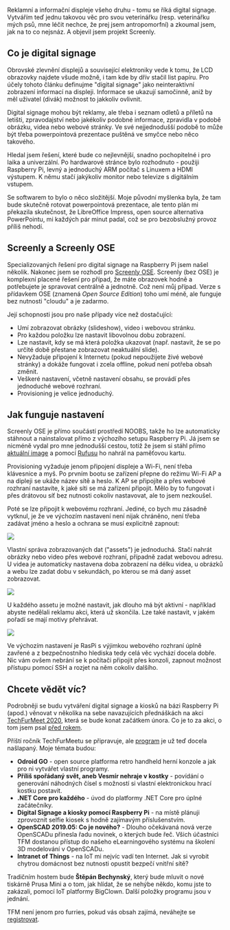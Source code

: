 <!-- dcterms:title = Screenly OSE: Digital signage na Raspberry Pi jednoduše -->
<!-- dcterms:abstract = Reklamní a informační displeje všeho druhu - tomu se říká digital signage. Vytvářím teď jednu takovou věc pro svou veterinářku (resp. veterinářku mých psů, mne léčit nechce, že prej jsem antropomorfní) a zkoumal jsem, jak na to co nejsnáz. A objevil jsem projekt Screenly. V závěru článku najdete pozvánku na akci, kde se budu různému využití Raspberry Pi věnovat podrobněji. -->
<!-- x4w:category = Bastlení -->
<!-- dcterms:creator = Michal Altair Valášek -->
<!-- dcterms:dateAccepted = 2019-12-26 -->
<!-- x4w:coverUrl = /cover-pictures/20191227-digital-signage.jpg -->
<!-- x4w:coverCredits = Omar Davis via Flickr, CC BY-ND -->
<!-- x4w:pictureUrl = /perex-pictures/20191227-digital-signage.jpg -->
<!-- x4w:pictureWidth = 150 -->
<!-- x4w:pictureHeight = 150 -->

Reklamní a informační displeje všeho druhu - tomu se říká digital signage. Vytvářím teď jednu takovou věc pro svou veterinářku (resp. veterinářku mých psů, mne léčit nechce, že prej jsem antropomorfní) a zkoumal jsem, jak na to co nejsnáz. A objevil jsem projekt Screenly.

## Co je digital signage

Obrovské zlevnění displejů a související elektroniky vede k tomu, že LCD obrazovky najdete všude možně, i tam kde by dřív stačil list papíru. Pro účely tohoto článku definujme "digital signage" jako neinteraktivní zobrazení informací na displeji. Informace se ukazují samočinně, aniž by měl uživatel (divák) možnost to jakkoliv ovlivnit.

Digital signage mohou být reklamy, ale třeba i seznam odletů a příletů na letišti, zpravodajství nebo jakékoliv podobné informace, zpravidla v podobě obrázku, videa nebo webové stránky. Ve své nejjednodušší podobě to může být třeba powerpointová prezentace puštěná ve smyčce nebo něco takového.

Hledal jsem řešení, které bude co nejlevnější, snadno pochopitelné i pro laika a univerzální. Po hardwarové stránce bylo rozhodnuto - použiji Raspberry Pi, levný a jednoduchý ARM počítač s Linuxem a HDMI výstupem. K němu stačí jakýkoliv monitor nebo televize s digitálním vstupem.

Se softwarem to bylo o něco složitější. Moje původní myšlenka byla, že tam bude skutečně rotovat powerpointová prezentace, ale tento plán mi překazila skutečnost, že LibreOffice Impress, open source alternativa PowerPointu, mi každých pár minut padal, což se pro bezobslužný provoz příliš nehodí.

## Screenly a Screenly OSE

Specializovaných řešení pro digital signage na Raspberry Pi jsem našel několik. Nakonec jsem se rozhodl pro [Screenly OSE](https://www.screenly.io/ose/). Screenly (bez OSE) je komplexní placené řešení pro případ, že máte obrazovek hodně a potřebujete je spravovat centrálně a jednotně. Což není můj případ. Verze s přídavkem OSE (znamená _Open Source Edition_) toho umí méně, ale funguje bez nutnosti "cloudu" a je zadarmo.

Její schopnosti jsou pro naše případy více než dostačující:

* Umí zobrazovat obrázky (slideshow), video i webovou stránku.
* Pro každou položku lze nastavit libovolnou dobu zobrazení.
* Lze nastavit, kdy se má která položka ukazovat (např. nastavit, že se po určité době přestane zobrazovat neaktuální slide).
* Nevyžaduje připojení k Internetu (pokud nepoužijete živé webové stránky) a dokáže fungovat i zcela offline, pokud není potřeba obsah změnit.
* Veškeré nastavení, včetně nastavení obsahu, se provádí přes jednoduché webové rozhraní.
* Provisioning je velice jednoduchý.

## Jak funguje nastavení

Screenly OSE je přímo součástí prostředí NOOBS, takže ho lze automaticky stáhnout a nainstalovat přímo z výchozího setupu Raspberry Pi. Já jsem se nicméně vydal pro mne jednodušší cestou, totiž že jsem si stáhl přímo [aktuální image](https://github.com/Screenly/screenly-ose/releases) a pomocí [Rufusu](https://rufus.ie/) ho nahrál na paměťovou kartu.

Provisioning vyžaduje jenom připojení displeje a Wi-Fi, není třeba klávesnice a myš. Po prvním bootu se zařízení přepne do režimu Wi-Fi AP a na dipleji se ukáže název sítě a heslo. K AP se připojíte a přes webové rozhraní nastavíte, k jaké síti se má zařízení připojit. Mělo by to fungovat i přes drátovou síť bez nutnosti cokoliv nastavovat, ale to jsem nezkoušel.

Poté se lze připojit k webovému rozhraní. Jediné, co bych mu zásadně vytknul, je že ve výchozím nastavení není nijak chráněno, není třeba zadávat jméno a heslo a ochrana se musí explicitně zapnout:

![](https://www.cdn.altairis.cz/Blog/2019/20191227-digital-signage-settings.png)

Vlastní správa zobrazovaných dat ("assets") je jednoduchá. Stačí nahrát obrázky nebo video přes webové rozhraní, případně zadat webovou adresu. U videa je automaticky nastavena doba zobrazení na délku videa, u obrázků a webu lze zadat dobu v sekundách, po kterou se má daný asset zobrazovat.

![](https://www.cdn.altairis.cz/Blog/2019/20191227-digital-signage-assets.png)

U každého assetu je možné nastavit, jak dlouho má být aktivní - například abyste nedělali reklamu akci, která už skončila. Lze také nastavit, v jakém pořadí se mají motivy přehrávat.

![](https://www.cdn.altairis.cz/Blog/2019/20191227-digital-signage-date.png)

Ve výchozím nastavení je RasPi s výjimkou webového rozhraní úplně zavřené a z bezpečnostního hlediska tedy celá věc vychází docela dobře. Nic vám ovšem nebrání se k počítači připojit přes konzoli, zapnout možnost přístupu pomocí SSH a rozjet na něm cokoliv dalšího.

## Chcete vědět víc?

Podrobněji se budu vytváření digital signage a kiosků na bázi Raspberry Pi (apod.) věnovat v několika na sebe navazujících přednáškách na akci [TechFurMeet 2020](https://www.techfurmeet.org/), která se bude konat začátkem února. Co je to za akci, o tom jsem psal [před rokem](https://www.altair.blog/2019/01/jak-jsme-zviratka-naucili-pajet). 

Příští ročník TechFurMeetu se připravuje, ale [program](https://www.techfurmeet.org/cs/events) je už teď docela našlapaný. Moje témata budou:

* **Odroid GO** - open source platforma retro handheld herní konzole a jak pro ni vytvářet vlastní programy.
* **Příliš spořádaný svět, aneb Vesmír nehraje v kostky** - povídání o generování náhodných čísel s možností si vlastní elektronickou hrací kostku postavit.
* **.NET Core pro každého** - úvod do platformy .NET Core pro úplné začátečníky.
* **Digital Signage a kiosky pomocí Raspberry Pi** - na místě plánuji zprovoznit selfie kiosek s hodně zajímavým příslušenstvím.
* **OpenSCAD 2019.05: Co je nového?** - Dlouho očekávaná nová verze OpenSCADu přinesla řadu novinek, o kterých bude řeč. Všich účastníci TFM dostanou přístup do našeho eLearningového systému na školení 3D modelování v OpenSCADu.
* **Intranet of Things** - na IoT mi nejvíc vadí ten Internet. Jak si vyrobit chytrou domácnost bez nutnosti opustit bezpečí vnitřní sítě?

Tradičním hostem bude **Štěpán Bechynský**, který bude mluvit o nové tiskárně Prusa Mini a o tom, jak hlídat, že se nehýbe někdo, komu jste to zakázali, pomocí IoT platformy BigClown. Další položky programu jsou v jednání.

TFM není jenom pro furries, pokud vás obsah zajímá, neváhejte se [registrovat](https://www.techfurmeet.org/cs/reg).